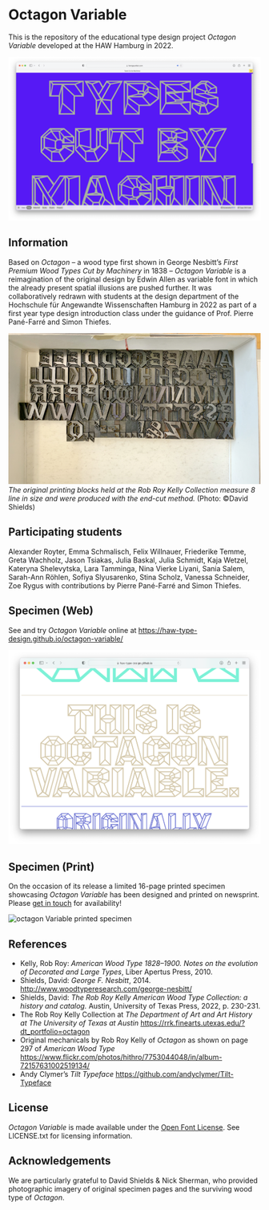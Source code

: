 # Octagon Variable
This is the repository of the educational type design project *Octagon Variable* developed at the HAW Hamburg in 2022.

![Octagon Process](images/process.png)

## Information
Based on *Octagon* – a wood type first shown in George Nesbitt’s *First Premium Wood Types Cut by Machinery* in 1838 – *Octagon Variable* is a reimagination of the original design by Edwin Allen as variable font in which the already present spatial illusions are pushed further. It was collaboratively redrawn with students at the design department of the Hochschule für Angewandte Wissenschaften Hamburg in 2022 as part of a first year type design introduction class under the guidance of Prof. Pierre Pané-Farré and Simon Thiefes.

![The original printing blocks of Octagon](images/original-octagon-photo-by-david-shields.jpg)
*The original printing blocks held at the Rob Roy Kelly Collection measure 8 line in size and were produced with the end-cut method.* (Photo: ©David Shields)

## Participating students
Alexander Royter, Emma Schmalisch, Felix Willnauer, Friederike Temme, Greta Wachholz, Jason Tsiakas, Julia Baskal, Julia Schmidt, Kaja Wetzel, Kateryna Shelevytska, Lara Tamminga, Nina Vierke Liyani, Sania Salem, Sarah-Ann Röhlen, Sofiya Slyusarenko, Stina Scholz, Vanessa Schneider, Zoe Rygus with contributions by Pierre Pané-Farré and Simon Thiefes.

## Specimen (Web)
See and try *Octagon Variable* online at https://haw-type-design.github.io/octagon-variable/

[![Octagon Specimen (Web)](images/specimen-web.png)](https://haw-type-design.github.io/octagon-variable/)

## Specimen (Print)
On the occasion of its release a limited 16-page printed specimen showcasing *Octagon Variable* has been designed and printed on newsprint. Please [get in touch](mailto:pierre.pane-farre@dmi-haw-hamburg.de?subject=Octagon-Variable-Printed-Specimen&) for availability!

![octagon Variable printed specimen](images/specimen-print.png)

## References
* Kelly, Rob Roy: *American Wood Type 1828–1900. Notes on the evolution of Decorated and Large Types*, Liber Apertus Press, 2010.
* Shields, David: *George F. Nesbitt*, 2014. http://www.woodtyperesearch.com/george-nesbitt/
* Shields, David: *The Rob Roy Kelly American Wood Type Collection: a history and catalog.* Austin, University of Texas Press, 2022, p. 230-231.
* The Rob Roy Kelly Collection at *The Department of Art and Art History at The University of Texas at Austin* https://rrk.finearts.utexas.edu/?dt_portfolio=octagon
* Original mechanicals by Rob Roy Kelly of *Octagon* as shown on page 297 of *American Wood Type* https://www.flickr.com/photos/hithro/7753044048/in/album-72157631002519134/
* Andy Clymer’s *Tilt Typeface* https://github.com/andyclymer/Tilt-Typeface

## License
*Octagon Variable* is made available under the [Open Font License](http://scripts.sil.org/cms/scripts/page.php?site_id=nrsi&id=OFL). See LICENSE.txt for licensing information.

## Acknowledgements
We are particularly grateful to David Shields & Nick Sherman, who provided photographic imagery of  original specimen pages and the surviving wood type of *Octagon*.